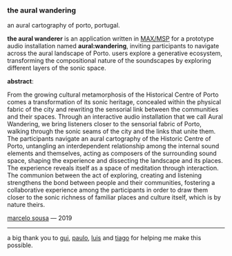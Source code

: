 ### the aural wandering ###

an aural cartography of porto, portugal.

__the aural wanderer__ is an application written in [MAX/MSP](https://cycling74.com/products/max) for a prototype audio installation named __aural:wandering__, inviting participants to navigate across the aural landscape of Porto. users explore a generative ecosystem, transforming the compositional nature of the soundscapes by exploring different layers of the sonic space.

__abstract__: 

From the growing cultural metamorphosis of the Historical Centre of Porto comes a transformation of its sonic heritage, concealed within the physical fabric of the city and rewriting the sensorial link between the communities and their spaces. Through an interactive audio installation that we call Aural Wandering, we bring listeners closer to the sensorial fabric of Porto, walking through the sonic seams of the city and the links that unite them. The participants navigate an aural cartography of the Historic Centre of Porto, untangling an interdependent relationship among the internal sound elements and themselves, acting as composers of the surrounding sound space, shaping the experience and dissecting the landscape and its places. The experience reveals itself as a space of meditation through interaction. The communion between the act of exploring, creating and listening strengthens the bond between people and their communities, fostering a collaborative experience among the participants in order to draw them closer to the sonic richness of familiar places and culture itself, which is by nature theirs.

[marcelo sousa](https://marcelosousa.xyz) — 2019

__________________________________

a big thank you to [gui](https://github.com/girlflux), [paulo](https://github.com/PauloTeixeira94), [luis](https://github.com/luisArandas) and [tiago](https://somflores.xyz) for helping me make this possible.

